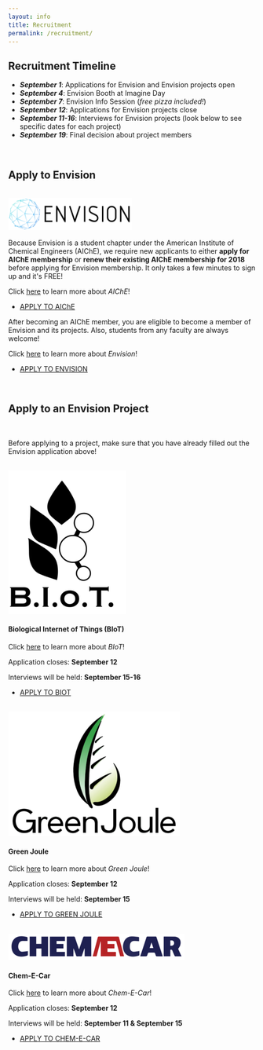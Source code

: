 ```yaml
---
layout: info
title: Recruitment
permalink: /recruitment/
---
```


## Recruitment Timeline

- ***September 1***: Applications for Envision and Envision projects open
- ***September 4***: Envision Booth at Imagine Day
- ***September 7***: Envision Info Session (_free pizza included!_)
- ***September 12***: Applications for Envision projects close
- ***September 11-16***: Interviews for Envision projects (look below to see specific dates for each project)
- ***September 19***: Final decision about project members
</ul>
</br>

## Apply to Envision

</br>

</ul>

<!--Envision-->

<div align="left"><img src="/assets/images/envision.png" width="50%" alt="envisionlogo"></div>

Because Envision is a student chapter under the American Institute of Chemical Engineers (AIChE), we require new applicants to either __apply for AIChE membership__ or __renew their existing AIChE membership for 2018__ before applying for Envision membership. It only takes a few minutes to sign up and it's FREE!

Click [here](https://www.aiche.org/community/membership/benefits) to learn more about _AIChE_!

<ul class="actions">
	<li><a href="https://www.aiche.org/community/membership" class="button medium wide">APPLY TO AIChE</a></li>
</ul>

After becoming an AIChE member, you are eligible to become a member of Envision and its projects. Also, students from any faculty are always welcome!

Click [here](http://www.ubcenvision.com/about/) to learn more about _Envision_!  

<ul class="actions">
	<li><a href="https://ubc.ca1.qualtrics.com/jfe/form/SV_82idkRnBb9pWRZX" class="button medium wide">APPLY TO ENVISION</a></li>
</ul>

</br>

## Apply to an Envision Project

</br>

Before applying to a project, make sure that you have already filled out the Envision application above!

</br>

<!--BIoT-->

<div align="left"><img src=
      "/assets/images/recruitment/biot.png"
      alt="biotlogo"></div>

#### Biological Internet of Things (BIoT)

Click [here](http://www.ubcenvision.com/beer/) to learn more about _BIoT_! 

Application closes: __September 12__

Interviews will be held: __September 15-16__

<ul class="actions">
	<li><a href="https://ubc.ca1.qualtrics.com/jfe/form/SV_3LhrpbmqgXmwIND" class="button medium wide">APPLY TO BIOT</a></li>
</ul>

</br>
<!--Green Joule-->

<div align="left"><img src=
      "/assets/images/recruitment/greenjoule.png"
      alt="greenjoulelogo"></div>
      
#### Green Joule

Click [here](http://www.ubcenvision.com/algae/) to learn more about _Green Joule_! 

Application closes: __September 12__

Interviews will be held: __September 15__

<ul class="actions">
	<li><a href="https://ubc.ca1.qualtrics.com/jfe/form/SV_2t3r37arjDLjteB" class="button medium wide">APPLY TO GREEN JOULE</a></li>
</ul>

</br>

<!--Chem-E-Car-->

<div align="left"><img src=
      "/assets/images/recruitment/chemecar.png"
      alt="chemecarlogo"></div>
      
#### Chem-E-Car

Click [here](http://www.ubcenvision.com/chemecar/) to learn more about _Chem-E-Car_! 

Application closes: __September 12__

Interviews will be held: __September 11 & September 15__

<ul class="actions">
	<li><a href="https://ubc.ca1.qualtrics.com/jfe/form/SV_9Xr7z99CwsrLgrP" class="button medium wide">APPLY TO CHEM-E-CAR</a></li>
</ul>

